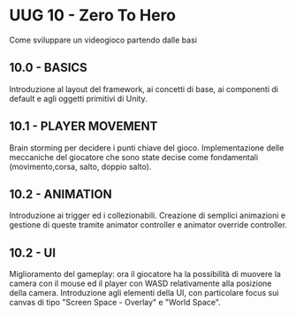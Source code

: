 # UUG 10 - Zero To Hero

Come sviluppare un videogioco partendo dalle basi

## 10.0 - BASICS

Introduzione al layout del framework, ai concetti di base, ai componenti di default e agli oggetti primitivi di Unity.

## 10.1 - PLAYER MOVEMENT

Brain storming per decidere i punti chiave del gioco. Implementazione delle meccaniche del giocatore che sono state decise come fondamentali (movimento,corsa, salto, doppio salto).

## 10.2 - ANIMATION

Introduzione ai trigger ed i collezionabili. Creazione di semplici animazioni e gestione di queste tramite animator controller e animator override controller.

## 10.2 - UI

Miglioramento del gameplay: ora il giocatore ha la possibilità di muovere la camera con il mouse ed il player con WASD relativamente alla posizione della camera. Introduzione agli elementi della UI, con particolare focus sui canvas di tipo "Screen Space - Overlay" e "World Space".

